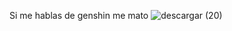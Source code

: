 Si me hablas de genshin me mato
![descargar (20)](https://github.com/user-attachments/assets/cff63d59-acb2-4e68-8a29-6a3392c0d690)

